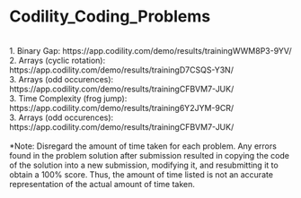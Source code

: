 # Codility_Coding_Problems
<br/>
1. Binary Gap: https://app.codility.com/demo/results/trainingWWM8P3-9YV/
<br/>
2. Arrays (cyclic rotation): https://app.codility.com/demo/results/trainingD7CSQS-Y3N/
<br/>
3. Arrays (odd occurences): https://app.codility.com/demo/results/trainingCFBVM7-JUK/
<br/>
3. Time Complexity (frog jump): https://app.codility.com/demo/results/training6Y2JYM-9CR/
<br/>
3. Arrays (odd occurences): https://app.codility.com/demo/results/trainingCFBVM7-JUK/
<br/>
    
<br/>
*Note: Disregard the amount of time taken for each problem. Any errors found in the problem solution after submission resulted in copying the code of the solution into a new submission, modifying it, and resubmitting it to obtain a 100% score. Thus, the amount of time listed is not an accurate representation of the actual amount of time taken.
